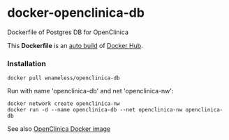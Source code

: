 docker-openclinica-db
============================

Dockerfile of Postgres DB for OpenClinica

This **Dockerfile** is an [auto build](https://hub.docker.com/r/wnameless/openclinica-db/) of [Docker Hub](https://hub.docker.com/).

### Installation
```
docker pull wnameless/openclinica-db
```

Run with name 'openclinica-db' and net 'openclinica-nw':
```
docker network create openclinica-nw
docker run -d --name openclinica-db --net openclinica-nw openclinica-db
```

See also [OpenClinica Docker image](https://hub.docker.com/r/wnameless/openclinica/)
